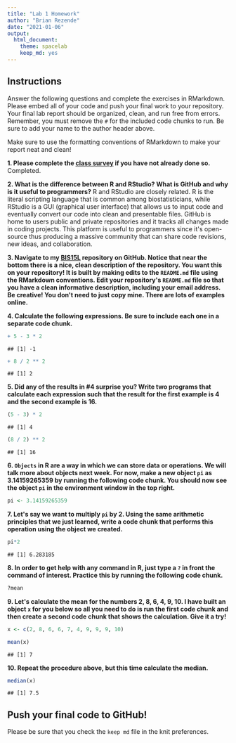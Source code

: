 ```yaml
---
title: "Lab 1 Homework"
author: "Brian Rezende"
date: "2021-01-06"
output:
  html_document: 
    theme: spacelab
    keep_md: yes
---
```


## Instructions
Answer the following questions and complete the exercises in RMarkdown. Please embed all of your code and push your final work to your repository. Your final lab report should be organized, clean, and run free from errors. Remember, you must remove the `#` for the included code chunks to run. Be sure to add your name to the author header above.  

Make sure to use the formatting conventions of RMarkdown to make your report neat and clean!  

**1. Please complete the [class survey](https://forms.gle/AHHXd3aobaAdkkFg9) if you have not already done so.**
Completed. 

**2. What is the difference between R and RStudio? What is GitHub and why is it useful to programmers?**
R and RStudio are closely related. R is the literal scripting language that is common among biostatisticians, while RStudio is a GUI (graphical user interface) that allows us to input code and eventually convert our code into clean and presentable files. GitHub is home to users public and private repositories and it tracks all changes made in coding projects. This platform is useful to programmers since it's open-source thus producing a massive community that can share code revisions, new ideas, and collaboration. 

**3. Navigate to my [BIS15L](https://github.com/jmledford3115/BIS15LW2021_jledford) repository on GitHub. Notice that near the bottom there is a nice, clean description of the repository. You want this on your repository! It is built by making edits to the `README.md` file using the RMarkdown conventions. Edit your repository's `README.md` file so that you have a clean informative description, including your email address. Be creative! You don't need to just copy mine. There are lots of examples online.**  

**4. Calculate the following expressions. Be sure to include each one in a separate code chunk.**  

```r
+ 5 - 3 * 2
```

```
## [1] -1
```

```r
+ 8 / 2 ** 2
```

```
## [1] 2
```
**5. Did any of the results in #4 surprise you? Write two programs that calculate each expression such that the result for the first example is 4 and the second example is 16.**    

```r
(5 - 3) * 2
```

```
## [1] 4
```

```r
(8 / 2) ** 2
```

```
## [1] 16
```

**6. `Objects` in R are a way in which we can store data or operations. We will talk more about objects next week. For now, make a new object `pi` as 3.14159265359 by running the following code chunk. You should now see the object `pi` in the environment window in the top right.**  

```r
pi <- 3.14159265359
```

**7. Let's say we want to multiply `pi` by 2. Using the same arithmetic principles that we just learned, write a code chunk that performs this operation using the object we created.**

```r
pi*2
```

```
## [1] 6.283185
```

**8. In order to get help with any command in R, just type a `?` in front the command of interest. Practice this by running the following code chunk.**  

```r
?mean
```

**9. Let's calculate the mean for the numbers 2, 8, 6, 4, 9, 10. I have built an object `x` for you below so all you need to do is run the first code chunk and then create a second code chunk that shows the calculation. Give it a try!**  

```r
x <- c(2, 8, 6, 6, 7, 4, 9, 9, 9, 10)
```

```r
mean(x)
```

```
## [1] 7
```

**10. Repeat the procedure above, but this time calculate the median.** 

```r
median(x)
```

```
## [1] 7.5
```

## Push your final code to GitHub!
Please be sure that you check the `keep md` file in the knit preferences.  
